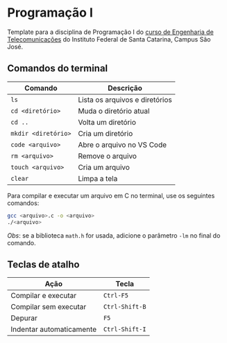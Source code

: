 # Programação I

Template para a disciplina de Programação I do [curso de Engenharia de Telecomunicações](https://wiki.sj.ifsc.edu.br/index.php/Curso_de_Engenharia_de_Telecomunica%C3%A7%C3%B5es) do Instituto Federal de Santa Catarina, Campus São José.

## Comandos do terminal

| Comando | Descrição |
| --- | --- |
| `ls` | Lista os arquivos e diretórios |
| `cd <diretório>` | Muda o diretório atual |
| `cd ..` | Volta um diretório |
| `mkdir <diretório>` | Cria um diretório |
| `code <arquivo>` | Abre o arquivo no VS Code |
| `rm <arquivo>` | Remove o arquivo |
| `touch <arquivo>` | Cria um arquivo |
| `clear` | Limpa a tela |

Para compilar e executar um arquivo em C no terminal, use os seguintes comandos:

```bash
gcc <arquivo>.c -o <arquivo>
./<arquivo>
```

*Obs*: se a biblioteca `math.h` for usada, adicione o parâmetro `-lm` no final do comando.

## Teclas de atalho

| Ação | Tecla |
| --- | --- |
| Compilar e executar | `Ctrl-F5` |
| Compilar sem executar | `Ctrl-Shift-B` |
| Depurar | `F5` |
| Indentar automaticamente | `Ctrl-Shift-I` |
